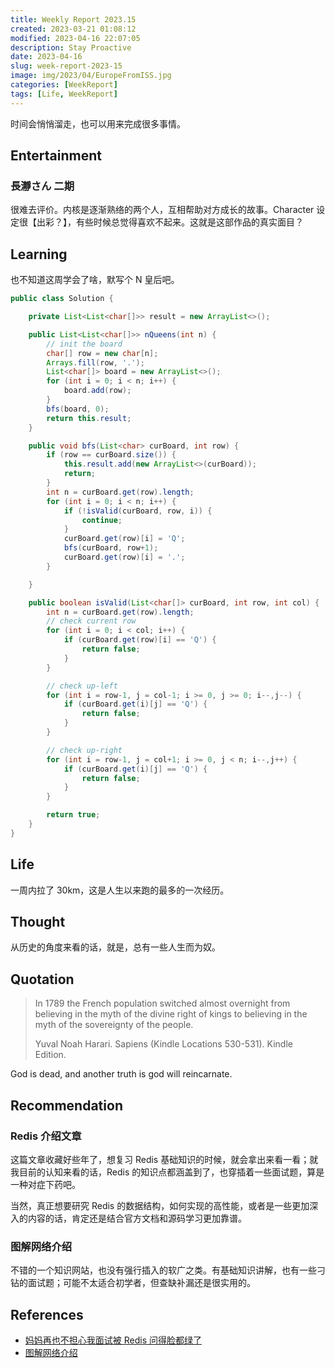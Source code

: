 ```yaml
---
title: Weekly Report 2023.15
created: 2023-03-21 01:08:12
modified: 2023-04-16 22:07:05
description: Stay Proactive
date: 2023-04-16
slug: week-report-2023-15
image: img/2023/04/EuropeFromISS.jpg
categories: [WeekReport]
tags: [Life, WeekReport]
---
```


时间会悄悄溜走，也可以用来完成很多事情。

## Entertainment

### 長瀞さん 二期

很难去评价。内核是逐渐熟络的两个人，互相帮助对方成长的故事。Character 设定很【出彩？】，有些时候总觉得喜欢不起来。这就是这部作品的真实面目？

## Learning

也不知道这周学会了啥，默写个 N 皇后吧。

```java
public class Solution {

    private List<List<char[]>> result = new ArrayList<>();

    public List<List<char[]>> nQueens(int n) {
        // init the board
        char[] row = new char[n];
        Arrays.fill(row, '.');
        List<char[]> board = new ArrayList<>();
        for (int i = 0; i < n; i++) {
            board.add(row);
        }
        bfs(board, 0);
        return this.result;
    }

    public void bfs(List<char> curBoard, int row) {
        if (row == curBoard.size()) {
            this.result.add(new ArrayList<>(curBoard));
            return;
        }
        int n = curBoard.get(row).length;
        for (int i = 0; i < n; i++) {
            if (!isValid(curBoard, row, i)) {
                continue;
            }
            curBoard.get(row)[i] = 'Q';
            bfs(curBoard, row+1);
            curBoard.get(row)[i] = '.';
        }

    }

    public boolean isValid(List<char[]> curBoard, int row, int col) {
        int n = curBoard.get(row).length;
        // check current row
        for (int i = 0; i < col; i++) {
            if (curBoard.get(row)[i] == 'Q') {
                return false;
            }
        }

        // check up-left
        for (int i = row-1, j = col-1; i >= 0, j >= 0; i--,j--) {
            if (curBoard.get(i)[j] == 'Q') {
                return false;
            }
        }

        // check up-right
        for (int i = row-1, j = col+1; i >= 0, j < n; i--,j++) {
            if (curBoard.get(i)[j] == 'Q') {
                return false;
            }
        }

        return true;
    }
}
```

## Life

一周内拉了 30km，这是人生以来跑的最多的一次经历。

## Thought

从历史的角度来看的话，就是，总有一些人生而为奴。

## Quotation

> In 1789 the French population switched almost overnight from believing in the myth of the divine right of kings to believing in the myth of the sovereignty of the people.
>
> Yuval Noah Harari. Sapiens (Kindle Locations 530-531). Kindle Edition.

God is dead, and another truth is god will reincarnate.

## Recommendation

### Redis 介绍文章

这篇文章收藏好些年了，想复习 Redis 基础知识的时候，就会拿出来看一看；就我目前的认知来看的话，Redis 的知识点都涵盖到了，也穿插着一些面试题，算是一种对症下药吧。

当然，真正想要研究 Redis 的数据结构，如何实现的高性能，或者是一些更加深入的内容的话，肯定还是结合官方文档和源码学习更加靠谱。

### 图解网络介绍

不错的一个知识网站，也没有强行插入的软广之类。有基础知识讲解，也有一些刁钻的面试题；可能不太适合初学者，但查缺补漏还是很实用的。

## References

- [妈妈再也不担心我面试被 Redis 问得脸都绿了](https://mp.weixin.qq.com/s/vXBFscXqDcXS_VaIERplMQ)
- [图解网络介绍](https://xiaolincoding.com/network/#%E9%80%82%E5%90%88%E4%BB%80%E4%B9%88%E7%BE%A4%E4%BD%93)
